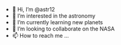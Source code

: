 - 👋 Hi, I’m @astr12
- 👀 I’m interested in the astronomy
- 🌱 I’m currently learning new planets
- 💞️ I’m looking to collaborate on the NASA
- 📫 How to reach me ...

<!---
astr12/astr12 is a ✨ special ✨ repository because its `README.md` (this file) appears on your GitHub profile.
You can click the Preview link to take a look at your changes.
--->
